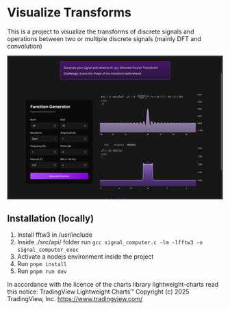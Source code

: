 # Visualize Transforms

This is a project to visualize the transforms of discrete signals and operations between two or multiple discrete signals (mainly DFT and convolution)

![Screenshot of the website](image.png)
## Installation (locally)

1. Install fftw3 in /usr/include
2. Inside ./src/api/ folder run `gcc signal_computer.c -lm -lfftw3 -o signal_computer_exec`
3. Activate a nodejs environment inside the project
4. Run `pnpm install`
5. Run `pnpm run dev`

In accordance with the licence of the charts library lightweight-charts read this notice:
TradingView Lightweight Charts™
Copyright (с) 2025 TradingView, Inc. https://www.tradingview.com/
